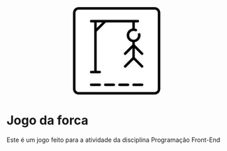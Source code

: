 <div align="center">
<img src="imagemjogo.webp" alt="Logo - EcoRenova" width="200" height="200">
</div>

# Jogo da forca

Este é um jogo feito para a atividade da disciplina Programação Front-End
